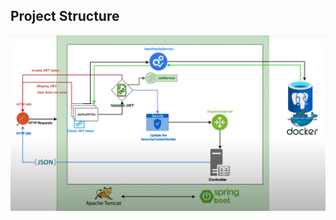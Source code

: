 ## Project Structure

<img alt="project-structure" src="src/main/resources/static/jwt-security.jpg">